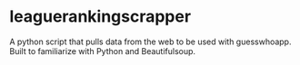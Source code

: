 # leaguerankingscrapper
A python script that pulls data from the web to be used with guesswhoapp. 
Built to familiarize with Python and Beautifulsoup.

